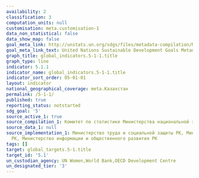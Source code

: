 ```yaml
---
availability: 2
classification: 3
computation_units: null
customisation: meta.customisation-1
data_non_statistical: false
data_show_map: false
goal_meta_link: http://unstats.un.org/sdgs/files/metadata-compilation/Metadata-Goal-5.pdf
goal_meta_link_text: United Nations Sustainable Development Goals Metadata (pdf 634kB)
graph_title: global_indicators.5-1-1.title
graph_type: line
indicator: 5.1.1
indicator_name: global_indicators.5-1-1.title
indicator_sort_order: 05-01-01
layout: indicator
national_geographical_coverage: meta.Казахстан
permalink: /5-1-1/
published: true
reporting_status: notstarted
sdg_goal: '5'
source_active_1: true
source_compilation_1: Комитет по статистике Министерства национальной экономики РК
source_data_1: null
source_implementation_1: Министерство труда и социальной защиты РК, Министерство здравоохранения
  РК, Министерство информации и общественного развития РК
tags: []
target: global_targets.5-1.title
target_id: '5.1'
un_custodian_agency: UN Women,World Bank,OECD Development Centre
un_designated_tier: '3'
---
```

